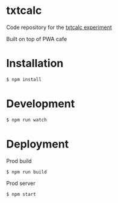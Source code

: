 # txtcalc

Code repository for the [txtcalc experiment](https://txtcalc.brendanm.dev)

Built on top of PWA cafe

# Installation

```bash
$ npm install
```

# Development

```bash
$ npm run watch
```

# Deployment

Prod build

```bash
$ npm run build
```

Prod server

```bash
$ npm start
```

